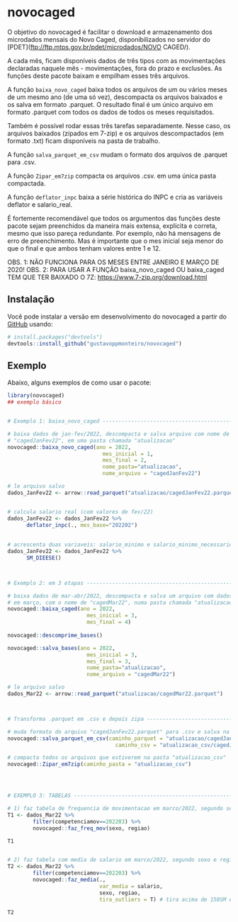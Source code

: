 
# novocaged

<!-- badges: start -->
<!-- badges: end -->

O objetivo do novocaged é facilitar o download e armazenamento dos microdados
mensais do Novo Caged, disponibilizados no servidor do [PDET](ftp://ftp.mtps.gov.br/pdet/microdados/NOVO CAGED/).

A cada mês, ficam disponíveis dados de três tipos com as movimentações declaradas 
naquele mês - movimentações, fora do prazo e exclusões. 
As funções deste pacote baixam e empilham esses três arquivos.

A função `baixa_novo_caged` baixa todos os arquivos de um ou vários meses de um mesmo ano
(de uma só vez), descompacta os arquivos baixados e os salva em formato .parquet. 
O resultado final é um único arquivo em formato .parquet com todos os dados 
de todos os meses requisitados.

Também é possível rodar essas três tarefas separadamente.
Nesse caso, os arquivos baixados (zipados em 7-zip) e os arquivos descompactados (em formato .txt) ficam disponíveis na pasta de trabalho.

A função `salva_parquet_em_csv` mudam o formato dos arquivos de .parquet para .csv.

A função `Zipar_em7zip` compacta os arquivos .csv. em uma única pasta compactada.

A função `deflator_inpc` baixa a série histórica do INPC e cria as variáveis deflator e salario_real.

É fortemente recomendável que todos os argumentos das funções deste pacote 
sejam preenchidos da maneira mais extensa, explícita e correta, mesmo que isso pareça redundante.
Por exemplo, não há mensagens de erro de preenchimento. Mas é importante que o mes inicial seja menor do que o final e que ambos tenham valores entre 1 e 12.

OBS. 1: NÃO FUNCIONA PARA OS MESES ENTRE JANEIRO E MARÇO DE 2020!
OBS. 2: PARA USAR A FUNÇÃO baixa_novo_caged OU baixa_caged TEM QUE TER BAIXADO O 7Z: https://www.7-zip.org/download.html



## Instalação

Você pode instalar a versão em desenvolvimento do novocaged a partir do [GitHub](https://github.com/) usando:

``` r
# install.packages("devtools")
devtools::install_github("gustavoppmonteiro/novocaged")
```

## Exemplo


Abaixo, alguns exemplos de como usar o pacote:

``` r
library(novocaged)
## exemplo básico


# Exemplo 1: baixa_novo_caged ---------------------------------------------

# baixa dados de jan-fev/2022, descompacta e salva arquivo com nome de 
# "cagedJanFev22", em uma pasta chamada "atualizacao"
novocaged::baixa_novo_caged(ano = 2022,
                              mes_inicial = 1,
                              mes_final = 2,
                              nome_pasta="atualizacao",
                              nome_arquivo = "cagedJanFev22")

# le arquivo salvo
dados_JanFev22 <- arrow::read_parquet("atualizacao/cagedJanFev22.parquet")


# calcula salario real (com valores de fev/22)
dados_JanFev22 <- dados_JanFev22 %>% 
      deflator_inpc(., mes_base="202202")
      
      
# acrescenta duas variaveis: salario_minimo e salario_minimo_necessario
dados_JanFev22 <- dados_JanFev22 %>% 
      SM_DIEESE()



# Exemplo 2: em 3 etapas --------------------------------------------------

# baixa dados de mar-abr/2022, descompacta e salva um arquivo com dados divulgados
# em março, com o nome de "cagedMar22", numa pasta chamada "atualizacao"
novocaged::baixa_caged(ano = 2022,
                         mes_inicial = 3,
                         mes_final = 4)
                         
novocaged::descomprime_bases()

novocaged::salva_bases(ano = 2022,
                         mes_inicial = 3,
                         mes_final = 3,
                         nome_pasta="atualizacao",
                         nome_arquivo = "cagedMar22")

# le arquivo salvo
dados_Mar22 <- arrow::read_parquet("atualizacao/cagedMar22.parquet")



# Transforma .parquet em .csv e depois zipa -------------------------------

# muda formato do arquivo "cagedJanFev22.parquet" para .csv e salva na pasta "atualizacao_csv"
novocaged::salva_parquet_em_csv(caminho_parquet = "atualizacao/cagedJanFev22.parquet",
                                  caminho_csv = "atualizacao_csv/cagedJanFev22.csv")

# compacta todos os arquivos que estiverem na pasta "atualizacao_csv"
novocaged::Zipar_em7zip(caminho_pasta = "atualizacao_csv")




# EXEMPLO 3: TABELAS ------------------------------------------------------

# 1) faz tabela de frequencia de movimentacao em marco/2022, segundo sexo e regiao
T1 <- dados_Mar22 %>%
        filter(competenciamov==202203) %>% 
        novocaged::faz_freq_mov(sexo, regiao)

T1


# 2) faz tabela com media de salario em marco/2022, segundo sexo e regiao
T2 <- dados_Mar22 %>%
        filter(competenciamov==202203) %>% 
        novocaged::faz_media(., 
                             var_media = salario, 
                             sexo, regiao,
                             tira_outliers = T) # tira acima de 150SM e abaixo de 0,3SM
        
T2


```

